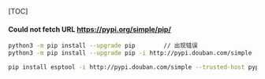 [TOC]

#### Could not fetch URL https://pypi.org/simple/pip/
```bash
python3 -m pip install --upgrade pip		// 出现错误
python3 -m pip install --upgrade pip -i http://pypi.douban.com/simple --trusted-host pypi.douban.com		// 解决
```

```bash
pip install esptool -i http://pypi.douban.com/simple --trusted-host pypi.douban.com
```